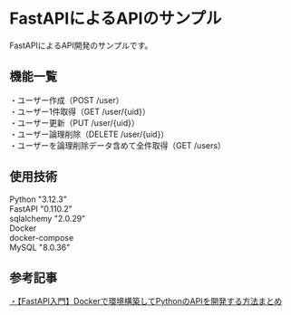 # FastAPIによるAPIのサンプル  
FastAPIによるAPI開発のサンプルです。  
  
## 機能一覧  
・ユーザー作成（POST /user）  
・ユーザー1件取得（GET /user/{uid}）  
・ユーザー更新（PUT /user/{uid}）  
・ユーザー論理削除（DELETE /user/{uid}）  
・ユーザーを論理削除データ含めて全件取得（GET /users）  
  
## 使用技術  
Python "3.12.3"  
FastAPI "0.110.2"  
sqlalchemy "2.0.29"  
Docker  
docker-compose  
MySQL "8.0.36"  
  
## 参考記事  
[・【FastAPI入門】Dockerで環境構築してPythonのAPIを開発する方法まとめ](https://tomoyuki65.com/how-to-use-fastapi)  